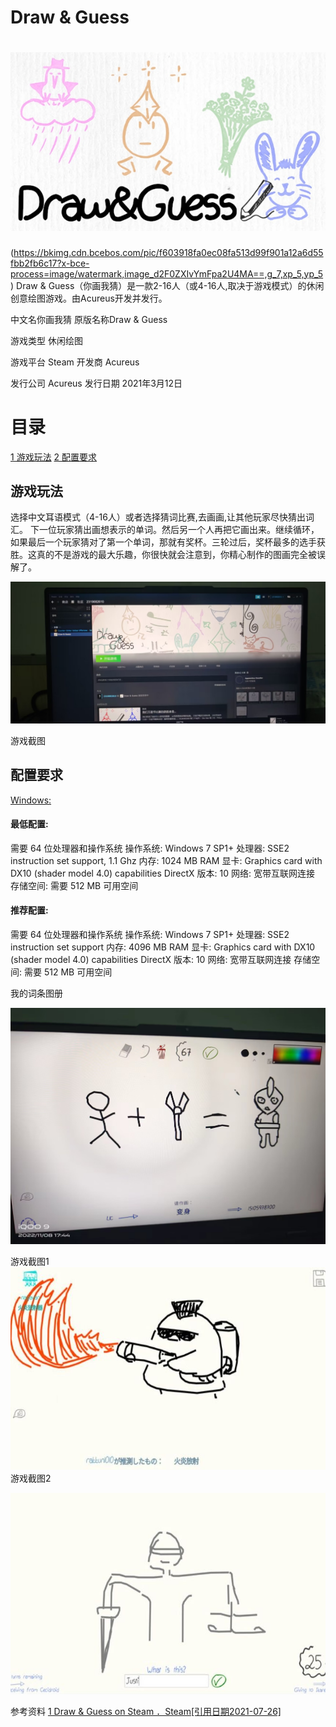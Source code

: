# **Draw & Guess** 

# ![](https://raw.githubusercontent.com/ruapiu/github/main/QQ图片20221220160601.jpg)

(https://bkimg.cdn.bcebos.com/pic/f603918fa0ec08fa513d99f901a12a6d55fbb2fb6c17?x-bce-process=image/watermark,image_d2F0ZXIvYmFpa2U4MA==,g_7,xp_5,yp_5)
Draw & Guess（你画我猜）是一款2-16人（或4-16人,取决于游戏模式）的休闲创意绘图游戏。由Acureus开发并发行。

中文名你画我猜 原版名称Draw & Guess  

游戏类型   休闲绘图

游戏平台 Steam  开发商 Acureus  

发行公司 Acureus  发行日期 2021年3月12日 

# 目录

[1 游戏玩法](https://baike.baidu.com/item/Draw%20%26%20Guess/58088477#1)
[2 配置要求](https://baike.baidu.com/item/Draw%20%26%20Guess/58088477#2)

## 游戏玩法

选择中文耳语模式（4-16人）或者选择猜词比赛,去画画,让其他玩家尽快猜出词汇。
下一位玩家猜出画想表示的单词。然后另一个人再把它画出来。继续循环，如果最后一个玩家猜对了第一个单词，那就有奖杯。三轮过后，奖杯最多的选手获胜。这真的不是游戏的最大乐趣，你很快就会注意到，你精心制作的图画完全被误解了。

![](https://raw.githubusercontent.com/ruapiu/github/main/QQ图片20221220161444.jpg)





游戏截图

## 配置要求

[Windows:](https://baike.baidu.com/item/Windows/165458?fromModule=lemma_inlink)

#### 最低配置:

需要 64 位处理器和操作系统
操作系统: Windows 7 SP1+
处理器: SSE2 instruction set support, 1.1 Ghz
内存: 1024 MB RAM
显卡: Graphics card with DX10 (shader model 4.0) capabilities
DirectX 版本: 10
网络: 宽带互联网连接
存储空间: 需要 512 MB 可用空间  

#### 推荐配置:

需要 64 位处理器和操作系统
操作系统: Windows 7 SP1+
处理器: SSE2 instruction set support
内存: 4096 MB RAM
显卡: Graphics card with DX10 (shader model 4.0) capabilities
DirectX 版本: 10
网络: 宽带互联网连接
存储空间: 需要 512 MB 可用空间

我的词条图册

![](https://raw.githubusercontent.com/ruapiu/github/main/QQ图片20221220161438.jpg)



游戏截图1![](https://raw.githubusercontent.com/ruapiu/github/main/QQ图片20221220160606.jpg)
游戏截图2

![](https://raw.githubusercontent.com/ruapiu/github/main/QQ图片20221220160609.jpg)

参考资料
[1  Draw & Guess on Steam   ．Steam[引用日期2021-07-26]](https://baike.baidu.com/reference/58088477/4a8dDPVCPxx1zjnRFxf-Xgh3kENpkE0sWpK3sV1UVe-oqiThF7HxRl7coeMI7OpI_lC5XwPMjDyTt31Mz6wJYZwPfdTlJNNyAeb8u3iDZE8ZkckY)

 
